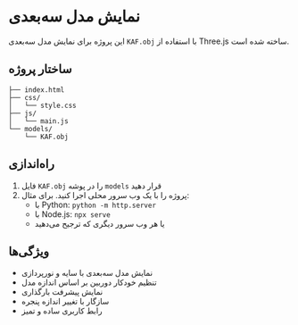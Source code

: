 # نمایش مدل سه‌بعدی

این پروژه برای نمایش مدل سه‌بعدی `KAF.obj` با استفاده از Three.js ساخته شده است.

## ساختار پروژه

```
├── index.html
├── css/
│   └── style.css
├── js/
│   └── main.js
└── models/
    └── KAF.obj
```

## راه‌اندازی

1. فایل `KAF.obj` را در پوشه `models` قرار دهید
2. پروژه را با یک وب سرور محلی اجرا کنید. برای مثال:
   - با Python: `python -m http.server`
   - با Node.js: `npx serve`
   - یا هر وب سرور دیگری که ترجیح می‌دهید

## ویژگی‌ها

- نمایش مدل سه‌بعدی با سایه و نورپردازی
- تنظیم خودکار دوربین بر اساس اندازه مدل
- نمایش پیشرفت بارگذاری
- سازگار با تغییر اندازه پنجره
- رابط کاربری ساده و تمیز 